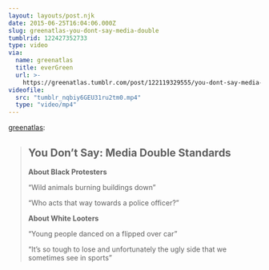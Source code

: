 ```yaml
---
layout: layouts/post.njk
date: 2015-06-25T16:04:06.000Z
slug: greenatlas-you-dont-say-media-double
tumblrid: 122427352733
type: video
via:
  name: greenatlas
  title: everGreen
  url: >-
    https://greenatlas.tumblr.com/post/122119329555/you-dont-say-media-double-standards-about-black
videofile:
  src: "tumblr_nqbiy6GEU31ru2tm0.mp4"
  type: "video/mp4"
---
```

<p><a href="http://greenatlas.tumblr.com/post/122119329555/you-dont-say-media-double-standards-about-black" class="tumblr_blog">greenatlas</a>:</p>

<blockquote><h2><b>You Don’t Say: Media Double Standards</b></h2><p><b>About Black Protesters</b><br/></p><p>“Wild animals burning buildings down”</p><p>“Who acts that way towards a police officer?”</p><p><b>About White Looters</b><br/></p><p>“Young people danced on a flipped over car”</p><p>“It’s so tough to lose and unfortunately the ugly side that we sometimes see in sports”<br/></p></blockquote>
